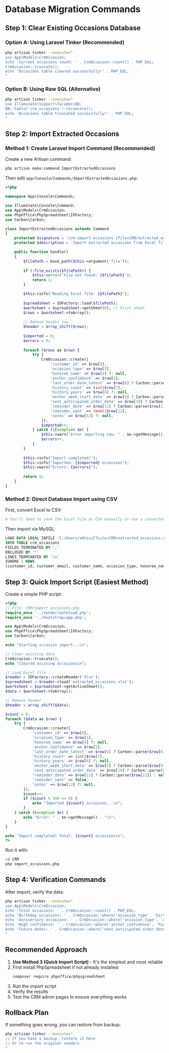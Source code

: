 # Database Migration Commands

## Step 1: Clear Existing Occasions Database

### Option A: Using Laravel Tinker (Recommended)
```bash
php artisan tinker --execute="
use App\Models\CrmOccasion;
echo 'Current occasions count: ' . CrmOccasion::count() . PHP_EOL;
CrmOccasion::truncate();
echo 'Occasions table cleared successfully!' . PHP_EOL;
"
```

### Option B: Using Raw SQL (Alternative)
```bash
php artisan tinker --execute="
use Illuminate\Support\Facades\DB;
DB::table('crm_occasions')->truncate();
echo 'Occasions table truncated successfully!' . PHP_EOL;
"
```

## Step 2: Import Extracted Occasions

### Method 1: Create Laravel Import Command (Recommended)

Create a new Artisan command:
```bash
php artisan make:command ImportExtractedOccasions
```

Then edit `app/Console/Commands/ImportExtractedOccasions.php`:

```php
<?php

namespace App\Console\Commands;

use Illuminate\Console\Command;
use App\Models\CrmOccasion;
use PhpOffice\PhpSpreadsheet\IOFactory;
use Carbon\Carbon;

class ImportExtractedOccasions extends Command
{
    protected $signature = 'crm:import-occasions {file=CRM/extracted_occasions.xlsx}';
    protected $description = 'Import extracted occasions from Excel file';

    public function handle()
    {
        $filePath = base_path($this->argument('file'));
        
        if (!file_exists($filePath)) {
            $this->error("File not found: {$filePath}");
            return 1;
        }

        $this->info("Reading Excel file: {$filePath}");
        
        $spreadsheet = IOFactory::load($filePath);
        $worksheet = $spreadsheet->getSheet(0); // First sheet
        $rows = $worksheet->toArray();
        
        // Remove header row
        $header = array_shift($rows);
        
        $imported = 0;
        $errors = 0;
        
        foreach ($rows as $row) {
            try {
                CrmOccasion::create([
                    'customer_id' => $row[0],
                    'occasion_type' => $row[3],
                    'honoree_name' => $row[4] ?: null,
                    'anchor_confidence' => $row[5],
                    'last_order_date_latest' => $row[6] ? Carbon::parse($row[6]) : null,
                    'history_count' => (int)$row[7],
                    'history_years' => $row[8] ?: null,
                    'anchor_week_start_date' => $row[9] ? Carbon::parse($row[9]) : null,
                    'next_anticipated_order_date' => $row[10] ? Carbon::parse($row[10]) : null,
                    'reminder_date' => $row[11] ? Carbon::parse($row[11]) : null,
                    'reminder_sent' => (bool)$row[12],
                    'notes' => $row[13] ?: null,
                ]);
                $imported++;
            } catch (\Exception $e) {
                $this->warn("Error importing row: " . $e->getMessage());
                $errors++;
            }
        }
        
        $this->info("Import completed!");
        $this->info("Imported: {$imported} occasions");
        $this->warn("Errors: {$errors}");
        
        return 0;
    }
}
```

### Method 2: Direct Database Import using CSV

First, convert Excel to CSV:
```bash
# You'll need to save the Excel file as CSV manually or use a converter
```

Then import via MySQL:
```sql
LOAD DATA LOCAL INFILE 'C:/Users/abhis/CTsite/CRM/extracted_occasions.csv'
INTO TABLE crm_occasions
FIELDS TERMINATED BY ',' 
ENCLOSED BY '"'
LINES TERMINATED BY '\n'
IGNORE 1 ROWS
(customer_id, customer_email, customer_name, occasion_type, honoree_name, anchor_confidence, last_order_date_latest, history_count, history_years, anchor_week_start_date, next_anticipated_order_date, reminder_date, reminder_sent, notes, created_at, updated_at);
```

## Step 3: Quick Import Script (Easiest Method)

Create a simple PHP script:

```php
<?php
// File: CRM/import_occasions.php
require_once '../vendor/autoload.php';
require_once '../bootstrap/app.php';

use App\Models\CrmOccasion;
use PhpOffice\PhpSpreadsheet\IOFactory;
use Carbon\Carbon;

echo "Starting occasion import...\n";

// Clear existing data
CrmOccasion::truncate();
echo "Cleared existing occasions\n";

// Load Excel file
$reader = IOFactory::createReader('Xlsx');
$spreadsheet = $reader->load('extracted_occasions.xlsx');
$worksheet = $spreadsheet->getActiveSheet();
$data = $worksheet->toArray();

// Remove header
$header = array_shift($data);

$count = 0;
foreach ($data as $row) {
    try {
        CrmOccasion::create([
            'customer_id' => $row[0],
            'occasion_type' => $row[3],
            'honoree_name' => $row[4] ?: null,
            'anchor_confidence' => $row[5],
            'last_order_date_latest' => $row[6] ? Carbon::parse($row[6]) : null,
            'history_count' => (int)$row[7],
            'history_years' => $row[8] ?: null,
            'anchor_week_start_date' => $row[9] ? Carbon::parse($row[9]) : null,
            'next_anticipated_order_date' => $row[10] ? Carbon::parse($row[10]) : null,
            'reminder_date' => $row[11] ? Carbon::parse($row[11]) : null,
            'reminder_sent' => false,
            'notes' => $row[13] ?: null,
        ]);
        $count++;
        if ($count % 100 == 0) {
            echo "Imported {$count} occasions...\n";
        }
    } catch (Exception $e) {
        echo "Error: " . $e->getMessage() . "\n";
    }
}

echo "Import completed! Total: {$count} occasions\n";
?>
```

Run it with:
```bash
cd CRM
php import_occasions.php
```

## Step 4: Verification Commands

After import, verify the data:

```bash
php artisan tinker --execute="
use App\Models\CrmOccasion;
echo 'Total occasions: ' . CrmOccasion::count() . PHP_EOL;
echo 'Birthday occasions: ' . CrmOccasion::where('occasion_type', 'birthday')->count() . PHP_EOL;
echo 'Anniversary occasions: ' . CrmOccasion::where('occasion_type', 'anniversary')->count() . PHP_EOL;
echo 'High confidence: ' . CrmOccasion::where('anchor_confidence', 'high')->count() . PHP_EOL;
echo 'Future dates: ' . CrmOccasion::where('next_anticipated_order_date', '>', now())->count() . PHP_EOL;
"
```

## Recommended Approach

1. **Use Method 3 (Quick Import Script)** - It's the simplest and most reliable
2. First install PhpSpreadsheet if not already installed:
   ```bash
   composer require phpoffice/phpspreadsheet
   ```
3. Run the import script
4. Verify the results
5. Test the CRM admin pages to ensure everything works

## Rollback Plan

If something goes wrong, you can restore from backup:
```bash
php artisan tinker --execute="
// If you have a backup, restore it here
// Or re-run the original seeders
"
```